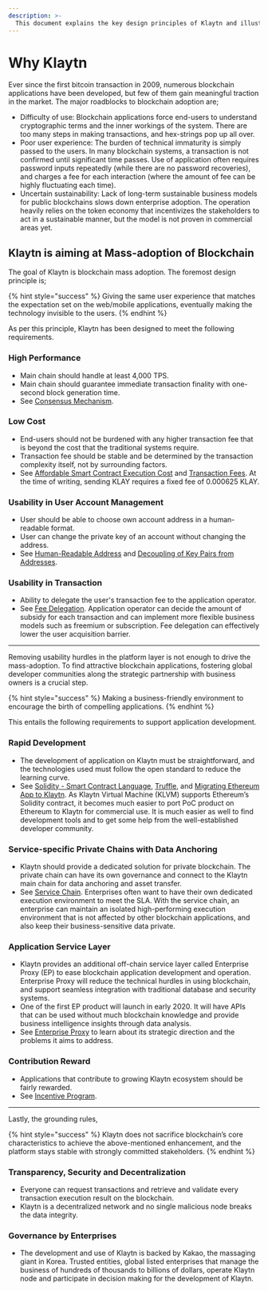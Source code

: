 ```yaml
---
description: >-
  This document explains the key design principles of Klaytn and illustrates how Klaytn differentiates itself from others.
---
```


# Why Klaytn

Ever since the first bitcoin transaction in 2009, numerous blockchain applications have been developed, but few of them gain meaningful traction in the market. The major roadblocks to blockchain adoption are;

- Difficulty of use: Blockchain applications force end-users to understand cryptographic terms and the inner workings of the system. There are too many steps in making transactions, and hex-strings pop up all over.
- Poor user experience: The burden of technical immaturity is simply passed to the users. In many blockchain systems, a transaction is not confirmed until significant time passes. Use of application often requires password inputs repeatedly (while there are no password recoveries), and charges a fee for each interaction (where the amount of fee can be highly fluctuating each time). 
- Uncertain sustainability: Lack of long-term sustainable business models for public blockchains slows down enterprise adoption. The operation heavily relies on the token economy that incentivizes the stakeholders to act in a sustainable manner, but the model is not proven in commercial areas yet.

## Klaytn is aiming at Mass-adoption of Blockchain

The goal of Klaytn is blockchain mass adoption. The foremost design principle is;

{% hint style="success" %} Giving the same user experience that matches the expectation set on the web/mobile applications, eventually making the technology invisible to the users. {% endhint %}

As per this principle, Klaytn has been designed to meet the following requirements.

### High Performance

- Main chain should handle at least 4,000 TPS. 
- Main chain should guarantee immediate transaction finality with one-second block generation time.
- See [Consensus Mechanism](design/consensus-mechanism.md).

### Low Cost

- End-users should not be burdened with any higher transaction fee that is beyond the cost that the traditional systems require.
- Transaction fee should be stable and be determined by the transaction complexity itself, not by surrounding factors.
- See [Affordable Smart Contract Execution Cost](design/computation/klaytn-smart-contract.md#affordable-smart-contract-execution-cost) and [Transaction Fees](design/transaction-fees.md). At the time of writing, sending KLAY requires a fixed fee of 0.000625 KLAY. 

### Usability in User Account Management

- User should be able to choose own account address in a human-readable format.
- User can change the private key of an account without changing the address. 
- See [Human-Readable Address](design/accounts.md#human-readable-address-hra) and [Decoupling of Key Pairs from Addresses](design/accounts.md#decoupling-key-pairs-from-addresses).

### Usability in Transaction

- Ability to delegate the user's transaction fee to the application operator. 
- See [Fee Delegation](design/transactions/README.md#fee-delegation). Application operator can decide the amount of subsidy for each transaction and can implement more flexible business models such as freemium or subscription. Fee delegation can effectively lower the user acquisition barrier. 

* * *

Removing usability hurdles in the platform layer is not enough to drive the mass-adoption. To find attractive blockchain applications, fostering global developer communities along the strategic partnership with business owners is a crucial step.

{% hint style="success" %} Making a business-friendly environment to encourage the birth of compelling applications. {% endhint %}

This entails the following requirements to support application development.

### Rapid Development

- The development of application on Klaytn must be straightforward, and the technologies used must follow the open standard to reduce the learning curve.
- See [Solidity - Smart Contract Language](../smart-contract/solidity-smart-contract-language.md), [Truffle](../toolkit/truffle.md), and [Migrating Ethereum App to Klaytn](../bapp/tutorials/migrating-ethereum-app-to-klaytn.md). As Klaytn Virtual Machine (KLVM) supports Ethereum’s Solidity contract, it becomes much easier to port PoC product on Ethereum to Klaytn for commercial use. It is much easier as well to find development tools and to get some help from the well-established developer community. 

### Service-specific Private Chains with Data Anchoring

- Klaytn should provide a dedicated solution for private blockchain. The private chain can have its own governance and connect to the Klaytn main chain for data anchoring and asset transfer. 
- See [Service Chain](scaling-solutions.md#service-chain). Enterprises often want to have their own dedicated execution environment to meet the SLA. With the service chain, an enterprise can maintain an isolated high-performing execution environment that is not affected by other blockchain applications, and also keep their business-sensitive data private. 

### Application Service Layer

- Klaytn provides an additional off-chain service layer called Enterprise Proxy (EP) to ease blockchain application development and operation. Enterprise Proxy will reduce the technical hurdles in using blockchain, and support seamless integration with traditional database and security systems. 
- One of the first EP product will launch in early 2020. It will have APIs that can be used without much blockchain knowledge and provide business intelligence insights through data analysis. 
- See [Enterprise Proxy](enterprise-proxy.md) to learn about its strategic direction and the problems it aims to address. 

### Contribution Reward

- Applications that contribute to growing Klaytn ecosystem should be fairly rewarded.
- See [Incentive Program](design/token-economy.md#incentive-programs). 

* * *

Lastly, the grounding rules,

{% hint style="success" %} Klaytn does not sacrifice blockchain’s core characteristics to achieve the above-mentioned enhancement, and the platform stays stable with strongly committed stakeholders. {% endhint %}

### Transparency, Security and Decentralization

- Everyone can request transactions and retrieve and validate every transaction execution result on the blockchain.
- Klaytn is a decentralized network and no single malicious node breaks the data integrity.

### Governance by Enterprises

- The development and use of Klaytn is backed by Kakao, the massaging giant in Korea. Trusted entities, global listed enterprises that manage the business of hundreds of thousands to billions of dollars, operate Klaytn node and participate in decision making for the development of Klaytn.